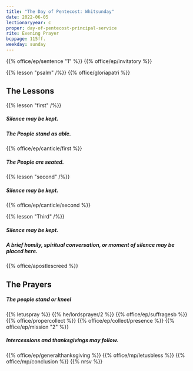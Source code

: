 ```yaml
---
title: "The Day of Pentecost: Whitsunday"
date: 2022-06-05
lectionaryyear: c
proper: day-of-pentecost-principal-service
rite: Evening Prayer
bcppage: 115ff.
weekday: sunday
---
```


{{% office/ep/sentence "1" %}}
{{% office/ep/invitatory %}}

{{% lesson "psalm" /%}}
{{% office/gloriapatri %}}

## The Lessons
{{% lesson "first" /%}}

##### Silence may be kept.
##### The People stand as able.
{{% office/ep/canticle/first %}}
##### The People are seated.

{{% lesson "second" /%}}

##### Silence may be kept.
{{% office/ep/canticle/second %}}

{{% lesson "Third" /%}}

##### Silence may be kept.
##### A brief homily, spiritual conversation, or moment of silence may be placed here.

{{% office/apostlescreed %}}

## The Prayers
##### The people stand or kneel
{{% letuspray %}}
{{% he/lordsprayer/2 %}}
{{% office/ep/suffragesb %}}
{{% office/propercollect %}}
{{% office/ep/collect/presence %}}
{{% office/ep/mission "2" %}}
##### Intercessions and thanksgivings may follow.

{{% office/ep/generalthanksgiving %}}
{{% office/mp/letusbless %}}
{{% office/mp/conclusion %}}
{{% nrsv %}}
